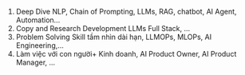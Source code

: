 1. Deep Dive NLP, Chain of Prompting, LLMs, RAG, chatbot, AI Agent, Automation... 
2. Copy and Research Development LLMs Full Stack, ... 
3. Problem Solving Skill tầm nhìn dài hạn, LLMOPs, MLOPs, AI Engineering,... 
4. Làm việc với con người+ Kinh doanh, AI Product Owner, AI Product Manager, ...